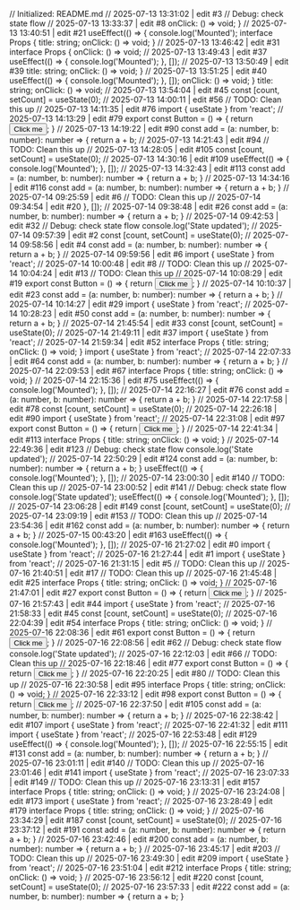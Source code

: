 // Initialized: README.md
// 2025-07-13 13:31:02 | edit #3
// Debug: check state flow
// 2025-07-13 13:33:37 | edit #8
  onClick: () => void;
}
// 2025-07-13 13:40:51 | edit #21
useEffect(() => {
  console.log('Mounted');
interface Props {
  title: string;
  onClick: () => void;
}
// 2025-07-13 13:46:42 | edit #31
interface Props {
  onClick: () => void;
// 2025-07-13 13:49:43 | edit #37
useEffect(() => {
  console.log('Mounted');
}, []);
// 2025-07-13 13:50:49 | edit #39
  title: string;
  onClick: () => void;
}
// 2025-07-13 13:51:25 | edit #40
useEffect(() => {
  console.log('Mounted');
}, []);
  onClick: () => void;
}
  title: string;
  onClick: () => void;
// 2025-07-13 13:54:04 | edit #45
const [count, setCount] = useState(0);
// 2025-07-13 14:00:11 | edit #56
// TODO: Clean this up
// 2025-07-13 14:11:35 | edit #76
import { useState } from 'react';
// 2025-07-13 14:13:29 | edit #79
export const Button = () => {
  return <button>Click me</button>;
}
// 2025-07-13 14:19:22 | edit #90
const add = (a: number, b: number): number => {
  return a + b;
// 2025-07-13 14:21:43 | edit #94
// TODO: Clean this up
// 2025-07-13 14:28:05 | edit #105
const [count, setCount] = useState(0);
// 2025-07-13 14:30:16 | edit #109
useEffect(() => {
  console.log('Mounted');
}, []);
// 2025-07-13 14:32:43 | edit #113
const add = (a: number, b: number): number => {
  return a + b;
}
// 2025-07-13 14:34:16 | edit #116
const add = (a: number, b: number): number => {
  return a + b;
}
// 2025-07-14 09:25:59 | edit #6
// TODO: Clean this up
// 2025-07-14 09:34:54 | edit #20
}, []);
// 2025-07-14 09:38:48 | edit #26
const add = (a: number, b: number): number => {
  return a + b;
}
// 2025-07-14 09:42:53 | edit #32
// Debug: check state flow
console.log('State updated');
// 2025-07-14 09:57:39 | edit #2
const [count, setCount] = useState(0);
// 2025-07-14 09:58:56 | edit #4
const add = (a: number, b: number): number => {
  return a + b;
}
// 2025-07-14 09:59:56 | edit #6
import { useState } from 'react';
// 2025-07-14 10:00:48 | edit #8
// TODO: Clean this up
// 2025-07-14 10:04:24 | edit #13
// TODO: Clean this up
// 2025-07-14 10:08:29 | edit #19
export const Button = () => {
  return <button>Click me</button>;
}
// 2025-07-14 10:10:37 | edit #23
const add = (a: number, b: number): number => {
  return a + b;
}
// 2025-07-14 10:14:27 | edit #29
import { useState } from 'react';
// 2025-07-14 10:28:23 | edit #50
const add = (a: number, b: number): number => {
  return a + b;
}
// 2025-07-14 21:45:54 | edit #33
const [count, setCount] = useState(0);
// 2025-07-14 21:49:11 | edit #37
import { useState } from 'react';
// 2025-07-14 21:59:34 | edit #52
interface Props {
  title: string;
  onClick: () => void;
}
import { useState } from 'react';
// 2025-07-14 22:07:33 | edit #64
const add = (a: number, b: number): number => {
  return a + b;
}
// 2025-07-14 22:09:53 | edit #67
interface Props {
  title: string;
  onClick: () => void;
}
// 2025-07-14 22:15:36 | edit #75
useEffect(() => {
  console.log('Mounted');
}, []);
// 2025-07-14 22:16:27 | edit #76
const add = (a: number, b: number): number => {
  return a + b;
}
// 2025-07-14 22:17:58 | edit #78
const [count, setCount] = useState(0);
// 2025-07-14 22:26:18 | edit #90
import { useState } from 'react';
// 2025-07-14 22:31:08 | edit #97
export const Button = () => {
  return <button>Click me</button>;
}
// 2025-07-14 22:41:34 | edit #113
interface Props {
  title: string;
  onClick: () => void;
}
// 2025-07-14 22:49:36 | edit #123
// Debug: check state flow
console.log('State updated');
// 2025-07-14 22:50:29 | edit #124
const add = (a: number, b: number): number => {
  return a + b;
}
useEffect(() => {
  console.log('Mounted');
}, []);
// 2025-07-14 23:00:30 | edit #140
// TODO: Clean this up
// 2025-07-14 23:00:52 | edit #141
// Debug: check state flow
console.log('State updated');
useEffect(() => {
  console.log('Mounted');
}, []);
// 2025-07-14 23:06:28 | edit #149
const [count, setCount] = useState(0);
// 2025-07-14 23:09:19 | edit #153
// TODO: Clean this up
// 2025-07-14 23:54:36 | edit #162
const add = (a: number, b: number): number => {
  return a + b;
}
// 2025-07-15 00:43:20 | edit #163
useEffect(() => {
  console.log('Mounted');
}, []);
// 2025-07-16 21:27:02 | edit #0
import { useState } from 'react';
// 2025-07-16 21:27:44 | edit #1
import { useState } from 'react';
// 2025-07-16 21:31:15 | edit #5
// TODO: Clean this up
// 2025-07-16 21:40:51 | edit #17
// TODO: Clean this up
// 2025-07-16 21:45:48 | edit #25
interface Props {
  title: string;
  onClick: () => void;
}
// 2025-07-16 21:47:01 | edit #27
export const Button = () => {
  return <button>Click me</button>;
}
// 2025-07-16 21:57:43 | edit #44
import { useState } from 'react';
// 2025-07-16 21:58:33 | edit #45
const [count, setCount] = useState(0);
// 2025-07-16 22:04:39 | edit #54
interface Props {
  title: string;
  onClick: () => void;
}
// 2025-07-16 22:08:36 | edit #61
export const Button = () => {
  return <button>Click me</button>;
}
// 2025-07-16 22:08:56 | edit #62
// Debug: check state flow
console.log('State updated');
// 2025-07-16 22:12:03 | edit #66
// TODO: Clean this up
// 2025-07-16 22:18:46 | edit #77
export const Button = () => {
  return <button>Click me</button>;
}
// 2025-07-16 22:20:25 | edit #80
// TODO: Clean this up
// 2025-07-16 22:30:58 | edit #95
interface Props {
  title: string;
  onClick: () => void;
}
// 2025-07-16 22:33:12 | edit #98
export const Button = () => {
  return <button>Click me</button>;
// 2025-07-16 22:37:50 | edit #105
const add = (a: number, b: number): number => {
  return a + b;
}
// 2025-07-16 22:38:42 | edit #107
import { useState } from 'react';
// 2025-07-16 22:41:32 | edit #111
import { useState } from 'react';
// 2025-07-16 22:53:48 | edit #129
useEffect(() => {
  console.log('Mounted');
}, []);
// 2025-07-16 22:55:15 | edit #131
const add = (a: number, b: number): number => {
  return a + b;
}
// 2025-07-16 23:01:11 | edit #140
// TODO: Clean this up
// 2025-07-16 23:01:46 | edit #141
import { useState } from 'react';
// 2025-07-16 23:07:33 | edit #149
// TODO: Clean this up
// 2025-07-16 23:13:31 | edit #157
interface Props {
  title: string;
  onClick: () => void;
}
// 2025-07-16 23:24:08 | edit #173
import { useState } from 'react';
// 2025-07-16 23:28:49 | edit #179
interface Props {
  title: string;
  onClick: () => void;
}
// 2025-07-16 23:34:29 | edit #187
const [count, setCount] = useState(0);
// 2025-07-16 23:37:12 | edit #191
const add = (a: number, b: number): number => {
  return a + b;
}
// 2025-07-16 23:42:46 | edit #200
const add = (a: number, b: number): number => {
  return a + b;
}
// 2025-07-16 23:45:17 | edit #203
// TODO: Clean this up
// 2025-07-16 23:49:30 | edit #209
import { useState } from 'react';
// 2025-07-16 23:51:04 | edit #212
interface Props {
  title: string;
  onClick: () => void;
}
// 2025-07-16 23:56:12 | edit #220
const [count, setCount] = useState(0);
// 2025-07-16 23:57:33 | edit #222
const add = (a: number, b: number): number => {
  return a + b;
}
